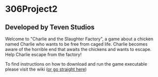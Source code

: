 # 306Project2
## Developed by Teven Studios

Welcome to "Charlie and the Slaughter Factory", a game about a chicken named Charlie who wants to be free from caged life.
Charlie becomes aware of the horrible end that awaits the chickens and wants to escape. Help Charlie escape from the factory!

To find instructions on how to download and run the game executable please visit the wiki ([or go straight here](https://github.com/harryjacko/306project2/wiki/Version-1.0))
